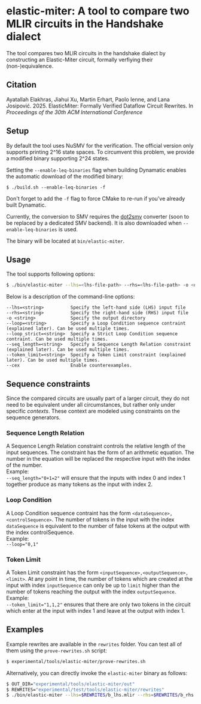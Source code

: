 # elastic-miter: A tool to compare two MLIR circuits in the Handshake dialect

The tool compares two MLIR circuits in the handshake dialect by constructing an Elastic-Miter circuit, formally verfiying their (non-)equivalence.

## Citation

Ayatallah Elakhras, Jiahui Xu, Martin Erhart, Paolo Ienne, and Lana Josipović. 2025. ElasticMiter: Formally Verified Dataflow Circuit Rewrites. In *Proceedings of the 30th ACM International Conference*

## Setup

By default the tool uses NuSMV for the verification. The official version only supports printing 2^16 state spaces. To circumvent this problem, we provide a modified binary supporting 2^24 states.

Setting the `--enable-leq-binaries` flag when building Dynamatic enables the automatic download of the modified binary:

```
$ ./build.sh --enable-leq-binaries -f
```

Don't forget to add the `-f` flag to force CMake to re-run if you've already built Dynamatic.

Currently, the conversion to SMV requires the [dot2smv](https://github.com/Jiahui17/dot2smv) converter (soon to be replaced by a dedicated SMV backend). It is also downloaded when `--enable-leq-binaries` is used.

The binary will be located at `bin/elastic-miter`.

## Usage

The tool supports following options:
```bash
$ ./bin/elastic-miter --lhs=<lhs-file-path> --rhs=<lhs-file-path> -o <out-dir> [--loop=<string>] [--loop_strict=<string>] [--seq_length=<string>] [--token_limit=<string>] [--cex]
```

Below is a description of the command-line options:

```
--lhs=<string>          Specify the left-hand side (LHS) input file
--rhs=<string>          Specify the right-hand side (RHS) input file
-o <string>             Specify the output directory
--loop=<string>         Specify a Loop Condition sequence contraint (explained later). Can be used multiple times.
--loop_strict=<string>  Specify a Strict Loop Condition sequence contraint. Can be used multiple times.
--seq_length=<string>   Specify a Sequence Length Relation constraint (explained later). Can be used multiple times.
--token_limit=<string>  Specify a Token Limit constraint (explained later). Can be used multiple times.
--cex                   Enable counterexamples.
```


## Sequence constraints

Since the compared circuits are usually part of a larger circuit, they do not need to be equivalent under all circumstances, but rather only under specific *contexts*. These context are modeled using constraints on the sequence generators. 


### Sequence Length Relation
A Sequence Length Relation constraint controls the relative length of the input sequences.
The constraint has the form of an arithmetic equation. The number in the equation will be replaced the respective input with the index of the number.  
Example:  
`--seq_length="0+1=2"` will ensure that the inputs with index 0 and index 1 together produce as many tokens as the input with index 2.


### Loop Condition
A Loop Condition sequence contraint has the form `<dataSequence>,<controlSequence>`.
The number of tokens in the input with the index `dataSequence` is equivalent to the number of false tokens at the output with the index controlSequence.  
Example:  
`--loop="0,1"`

### Token Limit
A Token Limit constraint has the form `<inputSequence>,<outputSequence>,<limit>`.
At any point in time, the number of tokens which are created at the input with index `inputSequence` can only be up to `limit` higher than the number of tokens reaching the output with the index `outputSequence`.  
Example:  
`--token_limit="1,1,2"` ensures that there are only two tokens in the circuit which enter at the input with index 1 and leave at the output with index 1.

## Examples

Example rewrites are available in the `rewrites` folder. You can test all of them using the `prove-rewrites.sh` script:

```bash
$ experimental/tools/elastic-miter/prove-rewrites.sh
```

Alternatively, you can directly invoke the `elastic-miter` binary as follows:

```bash
$ OUT_DIR="experimental/tools/elastic-miter/out"
$ REWRITES="experimental/test/tools/elastic-miter/rewrites"
$ ./bin/elastic-miter --lhs=$REWRITES/b_lhs.mlir --rhs=$REWRITES/b_rhs.mlir -o $OUT_DIR --seq_length="0+1=3" --seq_length="0=2" --loop_strict=0,1
```
